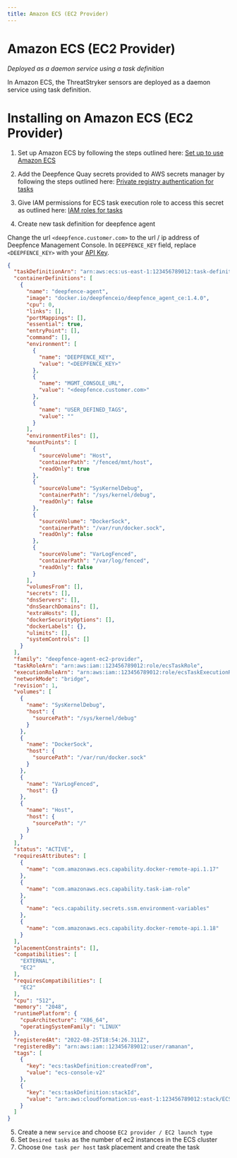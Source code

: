 ```yaml
---
title: Amazon ECS (EC2 Provider)
---
```


# Amazon ECS (EC2 Provider)

*Deployed as a daemon service using a task definition*

In Amazon ECS, the ThreatStryker sensors are deployed as a daemon service using task definition.


# Installing on Amazon ECS (EC2 Provider)

1. Set up Amazon ECS by following the steps outlined here: [Set up to use Amazon ECS](https://docs.aws.amazon.com/AmazonECS/latest/developerguide/get-set-up-for-amazon-ecs.html)

2. Add the Deepfence Quay secrets provided to AWS secrets manager by following the steps outlined here: [Private registry authentication for tasks](https://docs.aws.amazon.com/AmazonECS/latest/developerguide/private-auth.html)

3. Give IAM permissions for ECS task execution role to access this secret as outlined here: [IAM roles for tasks](https://docs.aws.amazon.com/AmazonECS/latest/userguide/task-iam-roles.html)

4. Create new task definition for deepfence agent

Change the url `<deepfence.customer.com>` to the url / ip address of Deepfence Management Console.
In `DEEPFENCE_KEY` field, replace `<DEEPFENCE_KEY>` with your [API Key](../console/initial-configuration).

```json
{
  "taskDefinitionArn": "arn:aws:ecs:us-east-1:123456789012:task-definition/deepfence-agent-ec2-provider:1",
  "containerDefinitions": [
    {
      "name": "deepfence-agent",
      "image": "docker.io/deepfenceio/deepfence_agent_ce:1.4.0",
      "cpu": 0,
      "links": [],
      "portMappings": [],
      "essential": true,
      "entryPoint": [],
      "command": [],
      "environment": [
        {
          "name": "DEEPFENCE_KEY",
          "value": "<DEEPFENCE_KEY>"
        },
        {
          "name": "MGMT_CONSOLE_URL",
          "value": "<deepfence.customer.com>"
        },
        {
          "name": "USER_DEFINED_TAGS",
          "value": ""
        }
      ],
      "environmentFiles": [],
      "mountPoints": [
        {
          "sourceVolume": "Host",
          "containerPath": "/fenced/mnt/host",
          "readOnly": true
        },
        {
          "sourceVolume": "SysKernelDebug",
          "containerPath": "/sys/kernel/debug",
          "readOnly": false
        },
        {
          "sourceVolume": "DockerSock",
          "containerPath": "/var/run/docker.sock",
          "readOnly": false
        },
        {
          "sourceVolume": "VarLogFenced",
          "containerPath": "/var/log/fenced",
          "readOnly": false
        }
      ],
      "volumesFrom": [],
      "secrets": [],
      "dnsServers": [],
      "dnsSearchDomains": [],
      "extraHosts": [],
      "dockerSecurityOptions": [],
      "dockerLabels": {},
      "ulimits": [],
      "systemControls": []
    }
  ],
  "family": "deepfence-agent-ec2-provider",
  "taskRoleArn": "arn:aws:iam::123456789012:role/ecsTaskRole",
  "executionRoleArn": "arn:aws:iam::123456789012:role/ecsTaskExecutionRole",
  "networkMode": "bridge",
  "revision": 1,
  "volumes": [
    {
      "name": "SysKernelDebug",
      "host": {
        "sourcePath": "/sys/kernel/debug"
      }
    },
    {
      "name": "DockerSock",
      "host": {
        "sourcePath": "/var/run/docker.sock"
      }
    },
    {
      "name": "VarLogFenced",
      "host": {}
    },
    {
      "name": "Host",
      "host": {
        "sourcePath": "/"
      }
    }
  ],
  "status": "ACTIVE",
  "requiresAttributes": [
    {
      "name": "com.amazonaws.ecs.capability.docker-remote-api.1.17"
    },
    {
      "name": "com.amazonaws.ecs.capability.task-iam-role"
    },
    {
      "name": "ecs.capability.secrets.ssm.environment-variables"
    },
    {
      "name": "com.amazonaws.ecs.capability.docker-remote-api.1.18"
    }
  ],
  "placementConstraints": [],
  "compatibilities": [
    "EXTERNAL",
    "EC2"
  ],
  "requiresCompatibilities": [
    "EC2"
  ],
  "cpu": "512",
  "memory": "2048",
  "runtimePlatform": {
    "cpuArchitecture": "X86_64",
    "operatingSystemFamily": "LINUX"
  },
  "registeredAt": "2022-08-25T18:54:26.311Z",
  "registeredBy": "arn:aws:iam::123456789012:user/ramanan",
  "tags": [
    {
      "key": "ecs:taskDefinition:createdFrom",
      "value": "ecs-console-v2"
    },
    {
      "key": "ecs:taskDefinition:stackId",
      "value": "arn:aws:cloudformation:us-east-1:123456789012:stack/ECS-Console-V2-TaskDefinition-963c59cc-3250-4788-b15d-84f17dad97a5/53cdad80-24a7-11ed-bf9c-0e400f5becdb"
    }
  ]
}
```

5. Create a new `service` and choose `EC2 provider / EC2 launch type`
6. Set `Desired tasks` as the number of ec2 instances in the ECS cluster
7. Choose `One task per host` task placement and create the task
